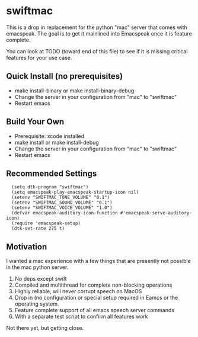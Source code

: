 swiftmac
========
This is a drop in replacement for the python "mac" server that comes 
with emacspeak. The goal is to get it mainlined into Emacspeak once
it is feature complete.

You can look at TODO (toward end of this file) to see if it is 
missing critical features for your use case.

Quick Install (no prerequisites)
--------------------------------
 - make install-binary or make install-binary-debug 
 - Change the server in your configuration from "mac" to "swiftmac"
 - Restart emacs

Build Your Own
--------------
 - Prerequisite: xcode installed
 - make install or make install-debug
 - Change the server in your configuration from "mac" to "swiftmac"
 - Restart emacs
 
Recommended Settings
----------------------------
```
  (setq dtk-program "swiftmac")
  (setq emacspeak-play-emacspeak-startup-icon nil)
  (setenv "SWIFTMAC_TONE_VOLUME" "0.1")
  (setenv "SWIFTMAC_SOUND_VOLUME" "0.1")
  (setenv "SWIFTMAC_VOICE_VOLUME" "1.0")
  (defvar emacspeak-auditory-icon-function #'emacspeak-serve-auditory-icon)
  (require 'emacspeak-setup)
  (dtk-set-rate 275 t)
```

Motivation
----------
 I wanted a mac experience with a few things that are presently not 
 possible in the mac python server. 
 1. No deps except swift
 2. Compiled and multithread for complete non-blocking operations 
 3. Highly reliable, will never corrupt speech on MacOS
 4. Drop in (no configuration or special setup required in Eamcs or 
    the operating system.
 5. Feature complete support of all emacs speech server commands
 6. With a separate test script to confirm all features work 
 
 Not there yet, but getting close.
